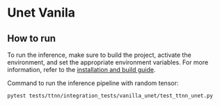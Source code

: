 # Unet Vanila

## How to run

To run the inference, make sure to build the project, activate the environment, and set the appropriate environment variables.
For more information, refer to the [installation and build guide](https://docs.tenstorrent.com/tt-metalium/latest/get_started/get_started.html#install-and-build).

Command to run the inference pipeline with random tensor:

```sh
pytest tests/ttnn/integration_tests/vanilla_unet/test_ttnn_unet.py
```
